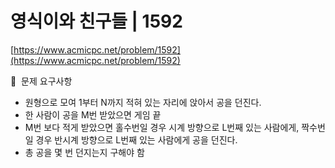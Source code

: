 # 영식이와 친구들 | 1592

[https://www.acmicpc.net/problem/1592](https://www.acmicpc.net/problem/1592)

🙏  문제 요구사항

- 원형으로 모여 1부터 N까지 적혀 있는 자리에 앉아서 공을 던진다.
- 한 사람이 공을 M번 받았으면 게임 끝
- M번 보다 적게 받았으면 홀수번일 경우 시계 방향으로 L번째 있는 사람에게,
  짝수번일 경우 반시계 방향으로 L번째 있는 사람에게 공을 던진다.
- 총 공을 몇 번 던지는지 구해야 함